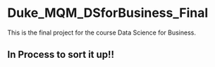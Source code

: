 # Duke_MQM_DSforBusiness_Final
This is the final project for the course Data Science for Business.

## In Process to sort it up!!
